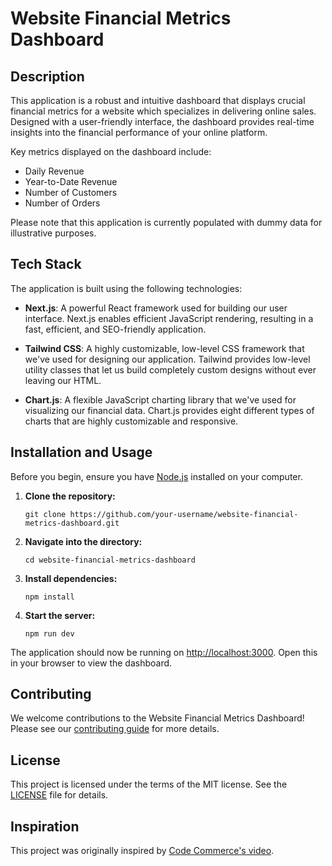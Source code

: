 # Website Financial Metrics Dashboard

## Description

This application is a robust and intuitive dashboard that displays crucial financial metrics for a website which specializes in delivering online sales. Designed with a user-friendly interface, the dashboard provides real-time insights into the financial performance of your online platform. 

Key metrics displayed on the dashboard include:

- Daily Revenue
- Year-to-Date Revenue
- Number of Customers
- Number of Orders

Please note that this application is currently populated with dummy data for illustrative purposes.

## Tech Stack

The application is built using the following technologies:

- **Next.js**: A powerful React framework used for building our user interface. Next.js enables efficient JavaScript rendering, resulting in a fast, efficient, and SEO-friendly application.
  
- **Tailwind CSS**: A highly customizable, low-level CSS framework that we've used for designing our application. Tailwind provides low-level utility classes that let us build completely custom designs without ever leaving our HTML.

- **Chart.js**: A flexible JavaScript charting library that we've used for visualizing our financial data. Chart.js provides eight different types of charts that are highly customizable and responsive.

## Installation and Usage

Before you begin, ensure you have [Node.js](https://nodejs.org/en/download/) installed on your computer.

1. **Clone the repository:**

    ```
    git clone https://github.com/your-username/website-financial-metrics-dashboard.git
    ```

2. **Navigate into the directory:**

    ```
    cd website-financial-metrics-dashboard
    ```

3. **Install dependencies:**

    ```
    npm install
    ```

4. **Start the server:**

    ```
    npm run dev
    ```

The application should now be running on [http://localhost:3000](http://localhost:3000). Open this in your browser to view the dashboard.

## Contributing

We welcome contributions to the Website Financial Metrics Dashboard! Please see our [contributing guide](CONTRIBUTING.md) for more details.

## License

This project is licensed under the terms of the MIT license. See the [LICENSE](LICENSE.md) file for details.

## Inspiration

This project was originally inspired by [Code Commerce's video](https://www.youtube.com/watch?v=KpGZjrrS3pY).
